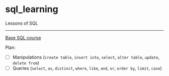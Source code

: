 # sql_learning
Lessons of SQL

***

[Base SQL course](https://www.codecademy.com/learn/learn-sql)

Plan:
* [ ] Manipulations (`create table`, `insert into`, `select`, `alter table`, `update`, `delete from`)
* [ ] Queries (`select`, `as`, `distinct`, `where`, `like`, `and`, `or`, `order by`, `limit`, `case`)
